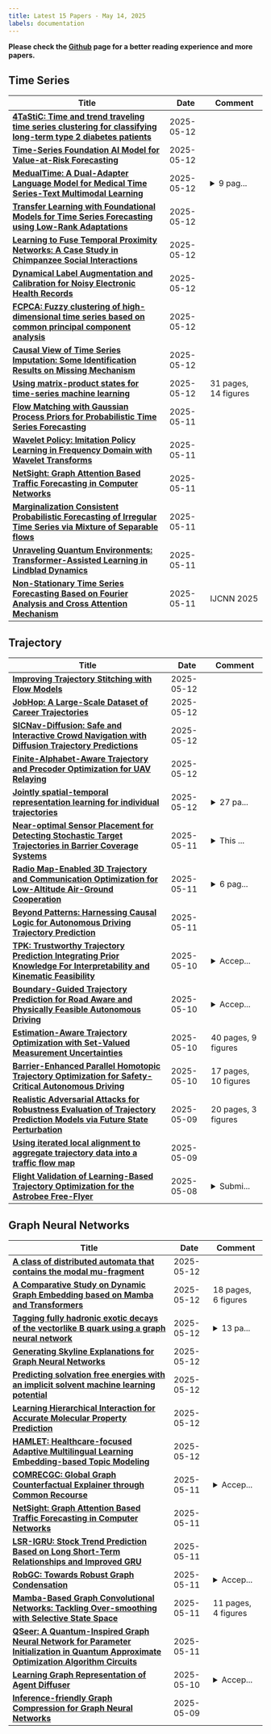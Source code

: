 ```yaml
---
title: Latest 15 Papers - May 14, 2025
labels: documentation
---
```

**Please check the [Github](https://github.com/zezhishao/MTS_Daily_ArXiv) page for a better reading experience and more papers.**

## Time Series
| **Title** | **Date** | **Comment** |
| --- | --- | --- |
| **[4TaStiC: Time and trend traveling time series clustering for classifying long-term type 2 diabetes patients](http://arxiv.org/abs/2505.07702v1)** | 2025-05-12 |  |
| **[Time-Series Foundation AI Model for Value-at-Risk Forecasting](http://arxiv.org/abs/2410.11773v7)** | 2025-05-12 |  |
| **[MedualTime: A Dual-Adapter Language Model for Medical Time Series-Text Multimodal Learning](http://arxiv.org/abs/2406.06620v3)** | 2025-05-12 | <details><summary>9 pag...</summary><p>9 pages, 6 figure, 3 tables</p></details> |
| **[Transfer Learning with Foundational Models for Time Series Forecasting using Low-Rank Adaptations](http://arxiv.org/abs/2410.11539v3)** | 2025-05-12 |  |
| **[Learning to Fuse Temporal Proximity Networks: A Case Study in Chimpanzee Social Interactions](http://arxiv.org/abs/2502.00302v2)** | 2025-05-12 |  |
| **[Dynamical Label Augmentation and Calibration for Noisy Electronic Health Records](http://arxiv.org/abs/2505.07320v1)** | 2025-05-12 |  |
| **[FCPCA: Fuzzy clustering of high-dimensional time series based on common principal component analysis](http://arxiv.org/abs/2505.07276v1)** | 2025-05-12 |  |
| **[Causal View of Time Series Imputation: Some Identification Results on Missing Mechanism](http://arxiv.org/abs/2505.07180v1)** | 2025-05-12 |  |
| **[Using matrix-product states for time-series machine learning](http://arxiv.org/abs/2412.15826v2)** | 2025-05-12 | 31 pages, 14 figures |
| **[Flow Matching with Gaussian Process Priors for Probabilistic Time Series Forecasting](http://arxiv.org/abs/2410.03024v2)** | 2025-05-11 |  |
| **[Wavelet Policy: Imitation Policy Learning in Frequency Domain with Wavelet Transforms](http://arxiv.org/abs/2504.04991v2)** | 2025-05-11 |  |
| **[NetSight: Graph Attention Based Traffic Forecasting in Computer Networks](http://arxiv.org/abs/2505.07034v1)** | 2025-05-11 |  |
| **[Marginalization Consistent Probabilistic Forecasting of Irregular Time Series via Mixture of Separable flows](http://arxiv.org/abs/2406.07246v2)** | 2025-05-11 |  |
| **[Unraveling Quantum Environments: Transformer-Assisted Learning in Lindblad Dynamics](http://arxiv.org/abs/2505.06928v1)** | 2025-05-11 |  |
| **[Non-Stationary Time Series Forecasting Based on Fourier Analysis and Cross Attention Mechanism](http://arxiv.org/abs/2505.06917v1)** | 2025-05-11 | IJCNN 2025 |

## Trajectory
| **Title** | **Date** | **Comment** |
| --- | --- | --- |
| **[Improving Trajectory Stitching with Flow Models](http://arxiv.org/abs/2505.07802v1)** | 2025-05-12 |  |
| **[JobHop: A Large-Scale Dataset of Career Trajectories](http://arxiv.org/abs/2505.07653v1)** | 2025-05-12 |  |
| **[SICNav-Diffusion: Safe and Interactive Crowd Navigation with Diffusion Trajectory Predictions](http://arxiv.org/abs/2503.08858v2)** | 2025-05-12 |  |
| **[Finite-Alphabet-Aware Trajectory and Precoder Optimization for UAV Relaying](http://arxiv.org/abs/2411.08680v2)** | 2025-05-12 |  |
| **[Jointly spatial-temporal representation learning for individual trajectories](http://arxiv.org/abs/2312.04055v3)** | 2025-05-12 | <details><summary>27 pa...</summary><p>27 pages, 3 tables, 7 figures</p></details> |
| **[Near-optimal Sensor Placement for Detecting Stochastic Target Trajectories in Barrier Coverage Systems](http://arxiv.org/abs/2505.00825v2)** | 2025-05-11 | <details><summary>This ...</summary><p>This work is published in IEEE SysCon 2025</p></details> |
| **[Radio Map-Enabled 3D Trajectory and Communication Optimization for Low-Altitude Air-Ground Cooperation](http://arxiv.org/abs/2505.06944v1)** | 2025-05-11 | <details><summary>6 pag...</summary><p>6 pages; 6 figures; submit to IEEE for possible publication</p></details> |
| **[Beyond Patterns: Harnessing Causal Logic for Autonomous Driving Trajectory Prediction](http://arxiv.org/abs/2505.06856v1)** | 2025-05-11 |  |
| **[TPK: Trustworthy Trajectory Prediction Integrating Prior Knowledge For Interpretability and Kinematic Feasibility](http://arxiv.org/abs/2505.06743v1)** | 2025-05-10 | <details><summary>Accep...</summary><p>Accepted in the 36th IEEE Intelligent Vehicles Symposium (IV 2025) for oral presentation</p></details> |
| **[Boundary-Guided Trajectory Prediction for Road Aware and Physically Feasible Autonomous Driving](http://arxiv.org/abs/2505.06740v1)** | 2025-05-10 | <details><summary>Accep...</summary><p>Accepted in the 36th IEEE Intelligent Vehicles Symposium (IV 2025)</p></details> |
| **[Estimation-Aware Trajectory Optimization with Set-Valued Measurement Uncertainties](http://arxiv.org/abs/2501.09192v3)** | 2025-05-10 | 40 pages, 9 figures |
| **[Barrier-Enhanced Parallel Homotopic Trajectory Optimization for Safety-Critical Autonomous Driving](http://arxiv.org/abs/2402.10441v4)** | 2025-05-10 | 17 pages, 10 figures |
| **[Realistic Adversarial Attacks for Robustness Evaluation of Trajectory Prediction Models via Future State Perturbation](http://arxiv.org/abs/2505.06134v1)** | 2025-05-09 | 20 pages, 3 figures |
| **[Using iterated local alignment to aggregate trajectory data into a traffic flow map](http://arxiv.org/abs/2406.17500v4)** | 2025-05-09 |  |
| **[Flight Validation of Learning-Based Trajectory Optimization for the Astrobee Free-Flyer](http://arxiv.org/abs/2505.05588v1)** | 2025-05-08 | <details><summary>Submi...</summary><p>Submitted to RSS 2025 Workshop on Space Robotics</p></details> |

## Graph Neural Networks
| **Title** | **Date** | **Comment** |
| --- | --- | --- |
| **[A class of distributed automata that contains the modal mu-fragment](http://arxiv.org/abs/2505.07816v1)** | 2025-05-12 |  |
| **[A Comparative Study on Dynamic Graph Embedding based on Mamba and Transformers](http://arxiv.org/abs/2412.11293v2)** | 2025-05-12 | 18 pages, 6 figures |
| **[Tagging fully hadronic exotic decays of the vectorlike $\mathbf{B}$ quark using a graph neural network](http://arxiv.org/abs/2505.07769v1)** | 2025-05-12 | <details><summary>13 pa...</summary><p>13 pages, 10 figures, 3 tables</p></details> |
| **[Generating Skyline Explanations for Graph Neural Networks](http://arxiv.org/abs/2505.07635v1)** | 2025-05-12 |  |
| **[Predicting solvation free energies with an implicit solvent machine learning potential](http://arxiv.org/abs/2406.00183v3)** | 2025-05-12 |  |
| **[Learning Hierarchical Interaction for Accurate Molecular Property Prediction](http://arxiv.org/abs/2504.20127v3)** | 2025-05-12 |  |
| **[HAMLET: Healthcare-focused Adaptive Multilingual Learning Embedding-based Topic Modeling](http://arxiv.org/abs/2505.07157v1)** | 2025-05-12 |  |
| **[COMRECGC: Global Graph Counterfactual Explainer through Common Recourse](http://arxiv.org/abs/2505.07081v1)** | 2025-05-11 | <details><summary>Accep...</summary><p>Accepted at ICML 2025</p></details> |
| **[NetSight: Graph Attention Based Traffic Forecasting in Computer Networks](http://arxiv.org/abs/2505.07034v1)** | 2025-05-11 |  |
| **[LSR-IGRU: Stock Trend Prediction Based on Long Short-Term Relationships and Improved GRU](http://arxiv.org/abs/2409.08282v3)** | 2025-05-11 |  |
| **[RobGC: Towards Robust Graph Condensation](http://arxiv.org/abs/2406.13200v2)** | 2025-05-11 | <details><summary>Accep...</summary><p>Accepted by TKDE 2025</p></details> |
| **[Mamba-Based Graph Convolutional Networks: Tackling Over-smoothing with Selective State Space](http://arxiv.org/abs/2501.15461v2)** | 2025-05-11 | 11 pages, 4 figures |
| **[QSeer: A Quantum-Inspired Graph Neural Network for Parameter Initialization in Quantum Approximate Optimization Algorithm Circuits](http://arxiv.org/abs/2505.06810v1)** | 2025-05-11 |  |
| **[Learning Graph Representation of Agent Diffuser](http://arxiv.org/abs/2505.06761v1)** | 2025-05-10 | <details><summary>Accep...</summary><p>Accepted at AAMAS2025 International Conference on Autonomous Agents and Multiagent Systems</p></details> |
| **[Inference-friendly Graph Compression for Graph Neural Networks](http://arxiv.org/abs/2504.13034v3)** | 2025-05-09 |  |

